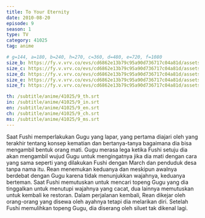 ```yaml
---
title: To Your Eternity
date: 2010-08-20
episode: 9
season: 1
type: TV
category: 41025
tag: anime

# g=144, a=180, b=240, h=270, c=360, d=480, e=720, f=1080
size_b: https://fy.v.vrv.co/evs/cd6862e13b79c95a90d736717c04a81d/assets/f38765dded34bc1ae9fd20e5899094a3_4080921.mp4
size_c: https://fy.v.vrv.co/evs/cd6862e13b79c95a90d736717c04a81d/assets/f38765dded34bc1ae9fd20e5899094a3_4080920.mp4
size_d: https://fy.v.vrv.co/evs/cd6862e13b79c95a90d736717c04a81d/assets/f38765dded34bc1ae9fd20e5899094a3_4080922.mp4
size_e: https://fy.v.vrv.co/evs/cd6862e13b79c95a90d736717c04a81d/assets/f38765dded34bc1ae9fd20e5899094a3_4080923.mp4
size_f: https://fy.v.vrv.co/evs/cd6862e13b79c95a90d736717c04a81d/assets/f38765dded34bc1ae9fd20e5899094a3_4080924.mp4

th: /subtitle/anime/41025/9_th.srt
in: /subtitle/anime/41025/9_in.srt
en: /subtitle/anime/41025/9_en.srt
ch: /subtitle/anime/41025/9_ch.srt
ms: /subtitle/anime/41025/9_ms.srt
---
```

Saat Fushi memperlakukan Gugu yang lapar, yang pertama diajari oleh yang terakhir tentang konsep kematian dan bertanya-tanya bagaimana dia bisa mengambil bentuk orang mati. Gugu merasa lega ketika Fushi setuju dia akan mengambil wujud Gugu untuk mengingatnya jika dia mati dengan cara yang sama seperti yang dilakukan Fushi dengan March dan penduduk desa tanpa nama itu. Rean menemukan keduanya dan meskipun awalnya berdebat dengan Gugu karena tidak menunjukkan wajahnya, keduanya berteman. Saat Fushi memutuskan untuk mencari topeng Gugu yang dia tinggalkan untuk menutupi wajahnya yang cacat, dua lainnya memutuskan untuk kembali ke restoran. Dalam perjalanan kembali, Rean dikejar oleh orang-orang yang disewa oleh ayahnya tetapi dia melarikan diri. Setelah Fushi memulihkan topeng Gugu, dia diserang oleh siluet tak dikenal lagi.
